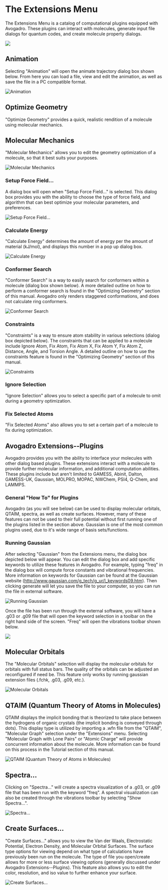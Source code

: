 # The Extensions Menu

The Extensions Menu is a catalog of computational plugins equipped with  Avogadro. These plugins can interact with molecules, generate input file dialogs for quantum codes, and create molecule property dialogs. 

![][1]

[1]: images/6-extensions-menu/6854ae34-3c21-49b6-bb56-5c6fa1212935.png

## Animation

Selecting "Animation" will open the animate trajectory dialog box shown below. From here you can load a file, view and edit the animation, as well as save the file in a PC compatible format. 

![Animation][2]

[2]: images/6-extensions-menu/animation.png

## Optimize Geometry

"Optimize Geometry" provides a quick, realistic rendition of a molecule using molecular mechanics. 

## Molecular Mechanics

"Molecular Mechanics" allows you to edit the geometry optimization of a molecule, so that it best suits your purposes. 

![Molecular Mechanics][3]

[3]: images/6-extensions-menu/molecular-mechanics.png

### Setup Force Field...

A dialog box will open when "Setup Force Field..." is selected. This dialog box provides you with the ability to choose the type of force field, and algorithm that can best optimize your molecular parameters, and preferences. 

![Setup Force Field...][4]

[4]: images/6-extensions-menu/setup-force-field.png

### Calculate Energy

"Calculate Energy" determines the amount of energy per the amount of material (kJ/mol), and displays this number in a pop up dialog box. 

![Calculate Energy][5]

[5]: images/6-extensions-menu/calculate-energy.png

### Conformer Search

"Conformer Search" is a way to easily search for conformers within a molecule (dialog box shown below). A more detailed outline on how to perform a conformer search is found in the "Optimizing Geometry" section of this manual. Avogadro only renders staggered conformations, and does not calculate ring conformers.

![Conformer Search][6]

[6]: images/6-extensions-menu/conformer-search.png

### Constraints

"Constraints" is a way to ensure atom stability in various selections (dialog box depicted below). The constraints that can be applied to a molecule include Ignore Atom, Fix Atom, Fix Atom X, Fix Atom Y, Fix Atom Z, Distance, Angle, and Torsion Angle. A detailed outline on how to use the constraints feature is found in the "Optimizing Geometry" section of this manual.

![Constraints][7]

[7]: images/6-extensions-menu/constraints.png

### Ignore Selection

"Ignore Selection" allows you to select a specific part of a molecule to omit during a geometry optimization. 

### Fix Selected Atoms

"Fix Selected Atoms" also allows you to set a certain part of a molecule to fix during optimization.

## Avogadro Extensions--Plugins

Avogadro provides you with the ability to interface your molecules with other dialog based plugins. These extensions interact with a molecule to provide further molecular information, and additional computation abilities. These plugins include but aren't limited to GAMESS, Abinit, Dalton, GAMESS-UK, Gaussian, MOLPRO, MOPAC, NWChem, PSI4, Q-Chem, and LAMMPS.

### General "How To" for Plugins

Avogadro (as you will see below) can be used to display molecular orbitals, QTAIM, spectra, as well as create surfaces. However, many of these features can not be used to their full potential without first running one of the plugins listed in the section above. Gaussian is one of the most common plugins used, due to it's wide range of basis sets/functions. 

### Running Gaussian

After selecting "Gaussian" from the Extensions menu, the dialog box depicted below will appear. You can edit the dialog box and add specific keywords to utilize these features in Avogadro. For example, typing "freq" in the dialog box will compute force constants and vibrational frequencies. More information on keywords for Gaussian can be found at the Gaussian website (http://www.gaussian.com/g_tech/g_ur/l_keywords09.htm). Then clicking generate will let you save the file to your computer, so you can run the file in external software.

![Running Gaussian][8]

[8]: images/6-extensions-menu/running-gaussian.png

Once the file has been run through the external software, you will have a .g03 or .g09 file that will open the keyword selection in a toolbar on the right hand side of the screen. "Freq" will open the vibrations toolbar shown below.

![][9]

[9]: images/6-extensions-menu/e2446369-c092-437a-9677-e116fadffff1.png

## Molecular Orbitals

The "Molecular Orbitals" selection will display the molecular orbitals for orbitals with full status bars. The quality of the orbitals can be adjusted an reconfigured if need be. This feature only works by running gaussian extension files (.fchk, .g03, .g09, etc.). 

![Molecular Orbitals][10]

[10]: images/6-extensions-menu/molecular-orbitals.png

## QTAIM (Quantum Theory of Atoms in Molecules)

QTAIM displays the implicit bonding that is theorized to take place between the hydrogens of organic crystals (the implicit bonding is conveyed through dots). This display type is utilized by importing a .wfn file from the "QTAIM", "Molecular Graph" selection under the "Extensions" menu. Selecting "Molecular Graph with Lone Pairs" or "Atomic Charge" will provide concurrent information about the molecule. More information can be found on this process in the Tutorial section of this manual.

![QTAIM (Quantum Theory of Atoms in Molecules)][11]

[11]: images/6-extensions-menu/qtaim--quantum-theory-of-atoms-in-molecules-.png

## Spectra...

Clicking on "Spectra..." will create a spectra visualization of a .g03, or .g09 file that has been run with the keyword "freq". A spectral visualization can also be created through the vibrations toolbar by selecting "Show Spectra...".

![Spectra...][12]

[12]: images/6-extensions-menu/spectra.png

## Create Surfaces...

"Create Surfaces..." allows you to view the Van der Waals, Electrostatic Potential, Electron Density, and Molecular Orbital Surfaces. The surface type options for viewing depend on what type of calculations have previously been run on the molecule. The type of file you open/create allows for more or less surface viewing options (generally discussed under Avogadro Extensions--Plugins). This feature also allows you to edit the color, resolution, and iso value to further enhance your surface. 

![Create Surfaces...][13]

[13]: images/6-extensions-menu/create-surfaces.png
